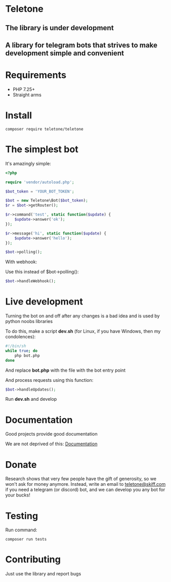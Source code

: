 # Teletone

## The library is under development

## A library for telegram bots that strives to make development simple and convenient

# Requirements

- PHP 7.25+
- Straight arms

# Install

`composer require teletone/teletone`

# The simplest bot

It's amazingly simple:

```php
<?php

require 'vendor/autoload.php';

$bot_token = 'YOUR_BOT_TOKEN';

$bot = new Teletone\Bot($bot_token);
$r = $bot->getRouter();

$r->command('test', static function($update) {
    $update->answer('ok');
});

$r->message('hi', static function($update) {
    $update->answer('hello');
});

$bot->polling();
```

With webhook:

Use this instead of $bot->polling():

```php
$bot->handleWebhook();
```

# Live development

Turning the bot on and off after any changes is a bad idea and is used by python noobs libraries

To do this, make a script **dev.sh** (for Linux, if you have Windows, then my condolences):

```bash
#!/bin/sh
while true; do
    php bot.php
done
```

And replace **bot.php** with the file with the bot entry point

And process requests using this function:

```php
$bot->handleUpdates();
```

Run **dev.sh** and develop

# Documentation

Good projects provide good documentation

We are not deprived of this: [Documentation](docs/MAIN.md)

# Donate

Research shows that very few people have the gift of generosity, so we won't ask for money anymore. Instead, write an email to teletone@skiff.com if you need a telegram (or discord) bot, and we can develop you any bot for your bucks!

# Testing

Run command:
```
composer run tests
```

# Contributing

Just use the library and report bugs